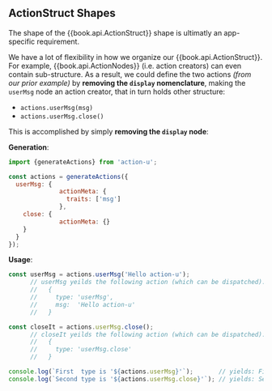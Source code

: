 ## ActionStruct Shapes

The shape of the {{book.api.ActionStruct}} shape is ultimatly an
app-specific requirement.

We have a lot of flexibility in how we organize our
{{book.api.ActionStruct}}.  For example, {{book.api.ActionNodes}}
(i.e. action creators) can even contain sub-structure.  As a result,
we could define the two actions *(from our prior example)* by
**removing the `display` nomenclature**, making the `userMsg` node an
action creator, that in turn holds other structure:

 - `actions.userMsg(msg)`
 - `actions.userMsg.close()`

This is accomplished by simply **removing the `display` node**:

**Generation**:

```js
import {generateActions} from 'action-u';

const actions = generateActions({
  userMsg: {
              actionMeta: {
                traits: ['msg']
              },
    close: {
              actionMeta: {}
    }
  }
});
```


**Usage**:

```js
const userMsg = actions.userMsg('Hello action-u');
      // userMsg yeilds the following action (which can be dispatched):
      //   {
      //     type: 'userMsg',
      //     msg:  'Hello action-u'
      //   }

const closeIt = actions.userMsg.close();
      // closeIt yeilds the following action (which can be dispatched):
      //   {
      //     type: 'userMsg.close'
      //   }

console.log(`First  type is '${actions.userMsg}'`);       // yields: First  type is 'userMsg'
console.log(`Second type is '${actions.userMsg.close}'`); // yields: Second type is 'userMsg.close'
```
